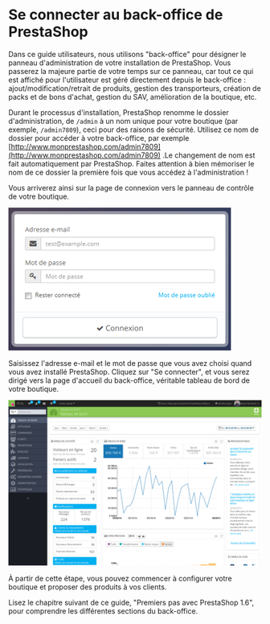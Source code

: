 # Se connecter au back-office de PrestaShop

Dans ce guide utilisateurs, nous utilisons "back-office" pour désigner le panneau d'administration de votre installation de PrestaShop. Vous passerez la majeure partie de votre temps sur ce panneau, car tout ce qui est affiché pour l'utilisateur est géré directement depuis le back-office : ajout/modification/retrait de produits, gestion des transporteurs, création de packs et de bons d'achat, gestion du SAV, amélioration de la boutique, etc.

Durant le processus d'installation, PrestaShop renomme le dossier d'administration, de `/admin` à un nom unique pour votre boutique (par exemple, `/admin7809`), ceci pour des raisons de sécurité. Utilisez ce nom de dossier pour accéder à votre back-office, par exemple [http://www.monprestashop.com/admin7809](http://www.monprestashop.com/admin7809) .Le changement de nom est fait automatiquement par PrestaShop. Faites attention à bien mémoriser le nom de ce dossier la première fois que vous accédez à l'administration !

Vous arriverez ainsi sur la page de connexion vers le panneau de contrôle de votre boutique.

![](../../.gitbook/assets/23038172.png)

Saisissez l'adresse e-mail et le mot de passe que vous avez choisi quand vous avez installé PrestaShop. Cliquez sur "Se connecter", et vous serez dirigé vers la page d'accueil du back-office, véritable tableau de bord de votre boutique.

![](../../.gitbook/assets/25722893.png)

À partir de cette étape, vous pouvez commencer à configurer votre boutique et proposer des produits à vos clients.

Lisez le chapitre suivant de ce guide, "Premiers pas avec PrestaShop 1.6", pour comprendre les différentes sections du back-office.
